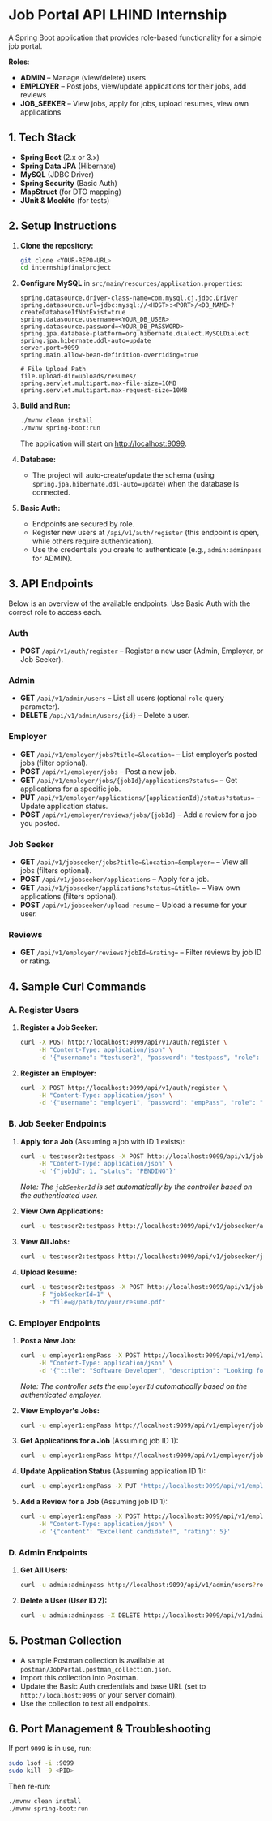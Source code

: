 # Job Portal API LHIND Internship

A Spring Boot application that provides role-based functionality for a simple job portal.

**Roles**:  
- **ADMIN** – Manage (view/delete) users  
- **EMPLOYER** – Post jobs, view/update applications for their jobs, add reviews  
- **JOB_SEEKER** – View jobs, apply for jobs, upload resumes, view own applications  

## 1. Tech Stack

- **Spring Boot** (2.x or 3.x)
- **Spring Data JPA** (Hibernate)
- **MySQL** (JDBC Driver)
- **Spring Security** (Basic Auth)
- **MapStruct** (for DTO mapping)
- **JUnit & Mockito** (for tests)

## 2. Setup Instructions

1. **Clone the repository:**
   ```bash
   git clone <YOUR-REPO-URL>
   cd internshipfinalproject
   ```

2. **Configure MySQL** in `src/main/resources/application.properties`:
   ```properties
   spring.datasource.driver-class-name=com.mysql.cj.jdbc.Driver
   spring.datasource.url=jdbc:mysql://<HOST>:<PORT>/<DB_NAME>?createDatabaseIfNotExist=true
   spring.datasource.username=<YOUR_DB_USER>
   spring.datasource.password=<YOUR_DB_PASSWORD>
   spring.jpa.database-platform=org.hibernate.dialect.MySQLDialect
   spring.jpa.hibernate.ddl-auto=update
   server.port=9099
   spring.main.allow-bean-definition-overriding=true

   # File Upload Path
   file.upload-dir=uploads/resumes/
   spring.servlet.multipart.max-file-size=10MB
   spring.servlet.multipart.max-request-size=10MB
   ```

3. **Build and Run:**
   ```bash
   ./mvnw clean install
   ./mvnw spring-boot:run
   ```
   The application will start on [http://localhost:9099](http://localhost:9099/).

4. **Database:**
   - The project will auto-create/update the schema (using `spring.jpa.hibernate.ddl-auto=update`) when the database is connected.

5. **Basic Auth:**
   - Endpoints are secured by role.
   - Register new users at `/api/v1/auth/register` (this endpoint is open, while others require authentication).
   - Use the credentials you create to authenticate (e.g., `admin:adminpass` for ADMIN).

## 3. API Endpoints

Below is an overview of the available endpoints. Use Basic Auth with the correct role to access each.

### Auth
- **POST** `/api/v1/auth/register` – Register a new user (Admin, Employer, or Job Seeker).

### Admin
- **GET** `/api/v1/admin/users` – List all users (optional `role` query parameter).
- **DELETE** `/api/v1/admin/users/{id}` – Delete a user.

### Employer
- **GET** `/api/v1/employer/jobs?title=&location=` – List employer’s posted jobs (filter optional).
- **POST** `/api/v1/employer/jobs` – Post a new job.
- **GET** `/api/v1/employer/jobs/{jobId}/applications?status=` – Get applications for a specific job.
- **PUT** `/api/v1/employer/applications/{applicationId}/status?status=` – Update application status.
- **POST** `/api/v1/employer/reviews/jobs/{jobId}` – Add a review for a job you posted.

### Job Seeker
- **GET** `/api/v1/jobseeker/jobs?title=&location=&employer=` – View all jobs (filters optional).
- **POST** `/api/v1/jobseeker/applications` – Apply for a job.
- **GET** `/api/v1/jobseeker/applications?status=&title=` – View own applications (filters optional).
- **POST** `/api/v1/jobseeker/upload-resume` – Upload a resume for your user.

### Reviews
- **GET** `/api/v1/employer/reviews?jobId=&rating=` – Filter reviews by job ID or rating.

## 4. Sample Curl Commands

### A. Register Users

1. **Register a Job Seeker:**
   ```bash
   curl -X POST http://localhost:9099/api/v1/auth/register \
        -H "Content-Type: application/json" \
        -d '{"username": "testuser2", "password": "testpass", "role": "JOB_SEEKER"}'
   ```
2. **Register an Employer:**
   ```bash
   curl -X POST http://localhost:9099/api/v1/auth/register \
        -H "Content-Type: application/json" \
        -d '{"username": "employer1", "password": "empPass", "role": "EMPLOYER"}'
   ```

### B. Job Seeker Endpoints

1. **Apply for a Job** (Assuming a job with ID 1 exists):
   ```bash
   curl -u testuser2:testpass -X POST http://localhost:9099/api/v1/jobseeker/applications \
        -H "Content-Type: application/json" \
        -d '{"jobId": 1, "status": "PENDING"}'
   ```
   *Note: The `jobSeekerId` is set automatically by the controller based on the authenticated user.*

2. **View Own Applications:**
   ```bash
   curl -u testuser2:testpass http://localhost:9099/api/v1/jobseeker/applications
   ```

3. **View All Jobs:**
   ```bash
   curl -u testuser2:testpass http://localhost:9099/api/v1/jobseeker/jobs?title=Software&location=New%20York&employer=Acme
   ```

4. **Upload Resume:**
   ```bash
   curl -u testuser2:testpass -X POST http://localhost:9099/api/v1/jobseeker/upload-resume \
        -F "jobSeekerId=1" \
        -F "file=@/path/to/your/resume.pdf"
   ```

### C. Employer Endpoints

1. **Post a New Job:**
   ```bash
   curl -u employer1:empPass -X POST http://localhost:9099/api/v1/employer/jobs \
        -H "Content-Type: application/json" \
        -d '{"title": "Software Developer", "description": "Looking for a skilled developer.", "location": "New York"}'
   ```
   *Note: The controller sets the `employerId` automatically based on the authenticated employer.*

2. **View Employer's Jobs:**
   ```bash
   curl -u employer1:empPass http://localhost:9099/api/v1/employer/jobs
   ```

3. **Get Applications for a Job** (Assuming job ID 1):
   ```bash
   curl -u employer1:empPass http://localhost:9099/api/v1/employer/jobs/1/applications?status=PENDING
   ```

4. **Update Application Status** (Assuming application ID 1):
   ```bash
   curl -u employer1:empPass -X PUT "http://localhost:9099/api/v1/employer/applications/1/status?status=APPROVED"
   ```

5. **Add a Review for a Job** (Assuming job ID 1):
   ```bash
   curl -u employer1:empPass -X POST http://localhost:9099/api/v1/employer/reviews/jobs/1 \
        -H "Content-Type: application/json" \
        -d '{"content": "Excellent candidate!", "rating": 5}'
   ```

### D. Admin Endpoints

1. **Get All Users:**
   ```bash
   curl -u admin:adminpass http://localhost:9099/api/v1/admin/users?role=JOB_SEEKER
   ```

2. **Delete a User (User ID 2):**
   ```bash
   curl -u admin:adminpass -X DELETE http://localhost:9099/api/v1/admin/users/2
   ```

## 5. Postman Collection

- A sample Postman collection is available at `postman/JobPortal.postman_collection.json`.
- Import this collection into Postman.
- Update the Basic Auth credentials and base URL (set to `http://localhost:9099` or your server domain).
- Use the collection to test all endpoints.

## 6. Port Management & Troubleshooting

If port `9099` is in use, run:
```bash
sudo lsof -i :9099
sudo kill -9 <PID>
```
Then re-run:
```bash
./mvnw clean install
./mvnw spring-boot:run
```